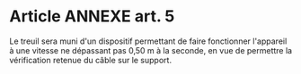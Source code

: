 # Article ANNEXE art. 5

Le treuil sera muni d'un dispositif permettant de faire fonctionner l'appareil à une vitesse ne dépassant pas 0,50 m à la seconde, en vue de permettre la vérification retenue du câble sur le support.
